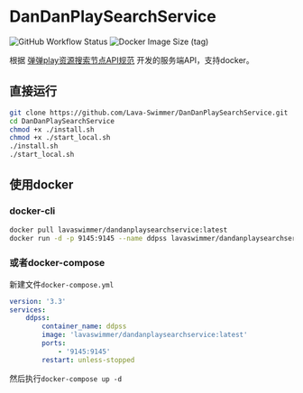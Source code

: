 # DanDanPlaySearchService

![GitHub Workflow Status](https://img.shields.io/github/workflow/status/lava-swimmer/dandanplaysearchservice/CI)
![Docker Image Size (tag)](https://img.shields.io/docker/image-size/lavaswimmer/dandanplaysearchservice/latest)

根据 [弹弹play资源搜索节点API规范](https://github.com/kaedei/dandanplay-libraryindex/blob/master/api/ResourceService.md) 开发的服务端API，支持docker。

## 直接运行

```bash
git clone https://github.com/Lava-Swimmer/DanDanPlaySearchService.git
cd DanDanPlaySearchService
chmod +x ./install.sh
chmod +x ./start_local.sh
./install.sh
./start_local.sh
```

## 使用docker

### docker-cli

```bash
docker pull lavaswimmer/dandanplaysearchservice:latest
docker run -d -p 9145:9145 --name ddpss lavaswimmer/dandanplaysearchservice
```

### 或者docker-compose

新建文件`docker-compose.yml`

```yaml
version: '3.3'
services:
    ddpss:
        container_name: ddpss
        image: 'lavaswimmer/dandanplaysearchservice:latest'
        ports:
            - '9145:9145'
        restart: unless-stopped
```

然后执行`docker-compose up -d`
